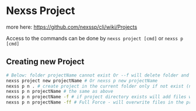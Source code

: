 # Nexss Project

more here: <https://github.com/nexssp/cli/wiki/Projects>

Access to the commands can be done by `nexss project [cmd]` or `nexss p [cmd]`

## Creating new Project

```sh
# Below: folder projectName cannot exist Or --f will delete folder and all actual data!!! use it wisely.
nexss project new projectName # Or nexss p new projectName
nexss p n . # create project in the current folder only if not exist (no _nexss.yml config file)
nexss p n projectName # the same as above
nexss p n projectName -f # if project directory exists will add files without overwriting
nexss p n projectName -ff # Full Force - will overwrite files in the projectName directory
```
